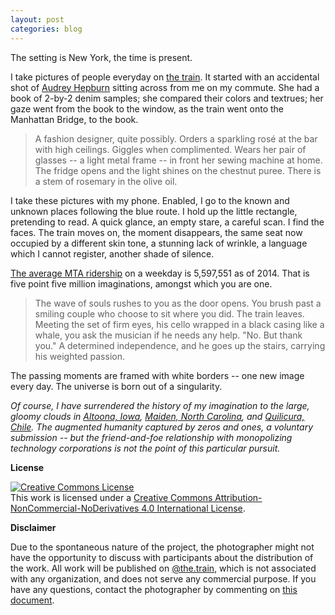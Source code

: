 ```yaml
---
layout: post
categories: blog
---
```


The setting is New York, the time is present. 

I take pictures of people everyday on [the train](https://instagram.com/the.train). It started with an accidental shot of [Audrey Hepburn](https://instagram.com/p/9GjVfiCl__/) sitting across from me on my commute. She had a book of 2-by-2 denim samples; she compared their colors and textrues; her gaze went from the book to the window, as the train went onto the Manhattan Bridge, to the book. 

> A fashion designer, quite possibly. Orders a sparkling rosé at the bar with high ceilings. Giggles when complimented. Wears her pair of glasses -- a light metal frame -- in front her sewing machine at home. The fridge opens and the light shines on the chestnut puree. There is a stem of rosemary in the olive oil.  

I take these pictures with my phone. Enabled, I go to the known and unknown places following the blue route. I hold up the little rectangle, pretending to read. A quick glance, an empty stare, a careful scan. I find the faces. The train moves on, the moment disappears, the same seat now occupied by a different skin tone, a stunning lack of wrinkle, a language which I cannot register, another shade of silence. 

[The average MTA ridership](http://web.mta.info/nyct/facts/ridership/) on a weekday is 5,597,551 as of 2014. That is five point five million imaginations, amongst which you are one.

> The wave of souls rushes to you as the door opens. You brush past a smiling couple who choose to sit where you did. The train leaves. Meeting the set of firm eyes, his cello wrapped in a black casing like a whale, you ask the musician if he needs any help. "No. But thank you." A determined independence, and he goes up the stairs, carrying his weighted passion.

The passing moments are framed with white borders -- one new image every day. The universe is born out of a singularity.

_Of course, I have surrendered the history of my imagination to the large, gloomy clouds in [Altoona, Iowa](https://www.facebook.com/AltoonaDataCenter), [Maiden, North Carolina](http://www.datacenterknowledge.com/the-apple-data-center-faq/), and [Quilicura, Chile](http://www.google.com/about/datacenters/inside/locations/index.html). The augmented humanity captured by zeros and ones, a voluntary submission -- but the friend-and-foe relationship with monopolizing technology corporations is not the point of this particular pursuit._

**License**

<a rel="license" href="http://creativecommons.org/licenses/by-nc-nd/4.0/"><img alt="Creative Commons License" style="border-width:0" src="https://i.creativecommons.org/l/by-nc-nd/4.0/88x31.png" /></a><br />This work is licensed under a <a rel="license" href="http://creativecommons.org/licenses/by-nc-nd/4.0/">Creative Commons Attribution-NonCommercial-NoDerivatives 4.0 International License</a>.

**Disclaimer**

Due to the spontaneous nature of the project, the photographer might not have the opportunity to discuss with participants about the distribution of the work. All work will be published on [@the.train](https://instagram.com/the.train), which is not associated with any organization, and does not serve any commercial purpose. If you have any questions, contact the photographer by commenting on [this document](https://gist.github.com/jueyang/968cf7898df7c01784c6).